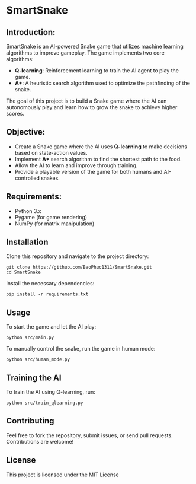 # SmartSnake

## Introduction:
SmartSnake is an AI-powered Snake game that utilizes machine learning algorithms to improve gameplay. The game implements two core algorithms:
- **Q-learning**: Reinforcement learning to train the AI agent to play the game.
- **A\***: A heuristic search algorithm used to optimize the pathfinding of the snake.

The goal of this project is to build a Snake game where the AI can autonomously play and learn how to grow the snake to achieve higher scores.

## Objective:
- Create a Snake game where the AI uses **Q-learning** to make decisions based on state-action values.
- Implement **A\*** search algorithm to find the shortest path to the food.
- Allow the AI to learn and improve through training.
- Provide a playable version of the game for both humans and AI-controlled snakes.

## Requirements:
- Python 3.x
- Pygame (for game rendering)
- NumPy (for matrix manipulation)

## Installation
Clone this repository and navigate to the project directory:

```
git clone https://github.com/BaoPhuc1311/SmartSnake.git
cd SmartSnake
```

Install the necessary dependencies:

```
pip install -r requirements.txt
```

## Usage
To start the game and let the AI play:

```
python src/main.py
```

To manually control the snake, run the game in human mode:

```
python src/human_mode.py
```

## Training the AI
To train the AI using Q-learning, run:

```
python src/train_qlearning.py
```

## Contributing
Feel free to fork the repository, submit issues, or send pull requests. Contributions are welcome!

## License
This project is licensed under the MIT License
